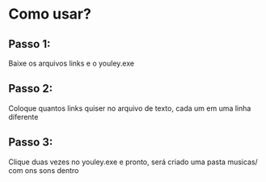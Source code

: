 # Como usar?

## Passo 1:
Baixe os arquivos links e o youley.exe
## Passo 2:
Coloque quantos links quiser no arquivo de texto, cada um em uma linha diferente
## Passo 3:
Clique duas vezes no youley.exe e pronto, será criado uma pasta musicas/ com ons sons dentro

